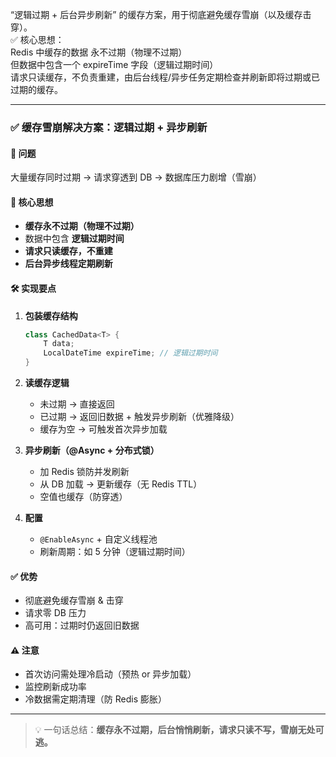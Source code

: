 “逻辑过期 + 后台异步刷新” 的缓存方案，用于彻底避免缓存雪崩（以及缓存击穿）。  
✅ 核心思想：  
Redis 中缓存的数据 永不过期（物理不过期）  
但数据中包含一个 expireTime 字段（逻辑过期时间）  
请求只读缓存，不负责重建，由后台线程/异步任务定期检查并刷新即将过期或已过期的缓存。  

---

### ✅ 缓存雪崩解决方案：逻辑过期 + 异步刷新

#### 📌 问题
大量缓存同时过期 → 请求穿透到 DB → 数据库压力剧增（雪崩）

#### 🔧 核心思想
- **缓存永不过期（物理不过期）**
- 数据中包含 **逻辑过期时间**
- **请求只读缓存，不重建**
- **后台异步线程定期刷新**

#### 🛠 实现要点
1. **包装缓存结构**
   ```java
   class CachedData<T> {
       T data;
       LocalDateTime expireTime; // 逻辑过期时间
   }
   ```

2. **读缓存逻辑**
   - 未过期 → 直接返回
   - 已过期 → 返回旧数据 + 触发异步刷新（优雅降级）
   - 缓存为空 → 可触发首次异步加载

3. **异步刷新（@Async + 分布式锁）**
   - 加 Redis 锁防并发刷新
   - 从 DB 加载 → 更新缓存（无 Redis TTL）
   - 空值也缓存（防穿透）

4. **配置**
   - `@EnableAsync` + 自定义线程池
   - 刷新周期：如 5 分钟（逻辑过期时间）

#### ✅ 优势
- 彻底避免缓存雪崩 & 击穿  
- 请求零 DB 压力  
- 高可用：过期时仍返回旧数据

#### ⚠️ 注意
- 首次访问需处理冷启动（预热 or 异步加载）
- 监控刷新成功率
- 冷数据需定期清理（防 Redis 膨胀）

--- 

> 💡 一句话总结：**缓存永不过期，后台悄悄刷新，请求只读不写，雪崩无处可逃。**
